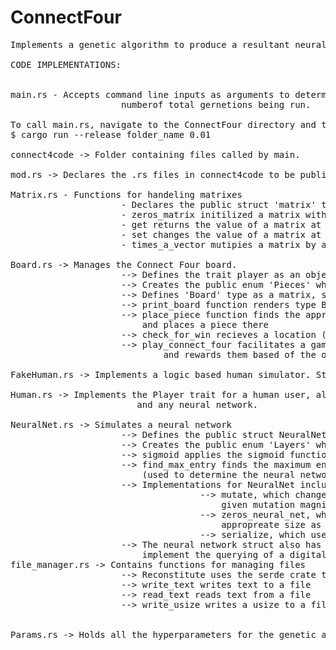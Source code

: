 # ConnectFour

<pre {tab-size:2}>
Implements a genetic algorithm to produce a resultant neural network designed to play Connect Four.

CODE IMPLEMENTATIONS:


main.rs - Accepts command line inputs as arguments to determine the mutation magnitude of the finnal generation (lower number 						means sharper taper) and takes a name of the run. Mutation magnitude is a decaying exponential as e^{-x*a} where x 						is the generation number and a is the natural logarithm of the value you input, divided by the negation of the
					 numberof total gernetions being run. 

To call main.rs, navigate to the ConnectFour directory and type  
$ cargo run --release folder_name 0.01

connect4code -> Folder containing files called by main.

mod.rs -> Declares the .rs files in connect4code to be public modules

Matrix.rs - Functions for handeling matrixes
					 - Declares the public struct 'matrix' to be a vector of f32 values, as well as width and height dimentions.
					 - zeros_matrix initilized a matrix with 0 in every entry
					 - get returns the value of a matrix at (y,x) 
					 - set changes the value of a matrix at (y,x)
					 - times_a_vector mutipies a matrix by a vector
		
Board.rs -> Manages the Connect Four board.
					 --> Defines the trait player as an object with 'query' and 'add_win' implementations
					 --> Creates the public enum 'Pieces' which enumerates piece types 'Player1','Player2', and 'Nada'
					 --> Defines 'Board' type as a matrix, see Matrix.rs
					 --> print_board function renders type Board in colored ASCCI for human use
					 --> place_piece function finds the appropriate (y,x) pair given a move in the form of a column 0-6, 
					     and places a piece there
					 --> check_for_win recieves a location (y,x) and checks if that piece has won the game.
					 --> play_connect_four facilitates a game of connectfour between to objects with the Player trait, 
					 		 and rewards them based of the outcome of the game.

FakeHuman.rs -> Implements a logic based human simulator. Struct FakeHuman implements the Player trait.

Human.rs -> Implements the Player trait for a human user, allowing me to personally play both FakeHuman 
						and any neural network.

NeuralNet.rs -> Simulates a neural network 
					 --> Defines the public struct NeuralNet as having a name, point value, and four weight matrices
					 --> Creates the public enum 'Layers' which enumerates layer types 'WIH1','WH1H2', 'WH2H3', and 'WH3O'
					 --> sigmoid applies the sigmoid function to every entry in a vector (used to simulate nodes)
					 --> find_max_entry finds the maximum entry in a vector 
					     (used to determine the neural network's answer to a query)
					 --> Implementations for NeuralNet include 
					 				--> mutate, which changes every weight in each weight matrix by a random value within the 
									    given mutation magnitude
									--> zeros_neural_net, which initilizes a neural network with a zeros_matrix of the 
									    appropreate size as every weight matrix
									--> serialize, which uses the serde crate to write this neural network to a file
					 --> The neural network struct also has the Player trait, and uses times_a_vector and sigmoid to 
					     implement the querying of a digital neural network.
file_manager.rs -> Contains functions for managing files				
					 --> Reconstitute uses the serde crate to read a neural network from a file and recreate it
					 --> write_text writes text to a file
					 --> read_text reads text from a file
					 --> write_usize writes a usize to a file
					 
					 
Params.rs -> Holds all the hyperparameters for the genetic algorithm and the neural networks in one place.


 
</pre>
